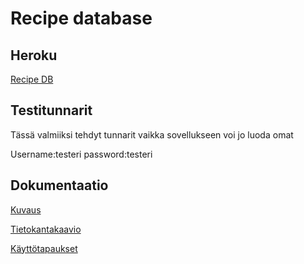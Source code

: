 # Recipe database

## Heroku

[Recipe DB](https://tsoha-recipe-db-pate.herokuapp.com/recipes)

## Testitunnarit
Tässä valmiiksi tehdyt tunnarit vaikka sovellukseen voi jo luoda omat

Username:testeri
password:testeri


## Dokumentaatio

[Kuvaus](https://github.com/silmish/Project-recipe/blob/master/documentation/kuvaus.md)

[Tietokantakaavio](https://github.com/silmish/Project-recipe/blob/master/documentation/Tietokantakaavio.jpg)

[Käyttötapaukset](https://github.com/silmish/Project-recipe/blob/master/documentation/kayttotapaukset.md)

